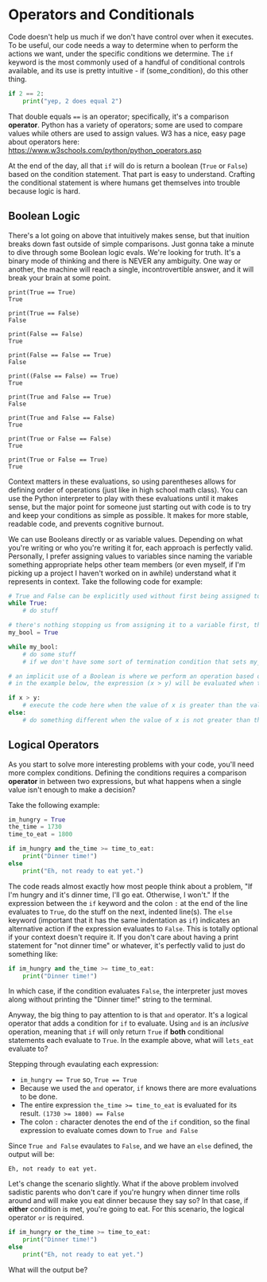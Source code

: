 # Operators and Conditionals

Code doesn't help us much if we don't have control over when it executes. To be useful, our code needs a way to determine when to perform the actions we want, under the specific conditions we determine. The `if` keyword is the most commonly used of a handful of conditional controls available, and its use is pretty intuitive - if (some_condition), do this other thing.

```python
if 2 == 2:
    print("yep, 2 does equal 2")
```

That double equals `==` is an operator; specifically, it's a comparison **operator**. Python has a variety of operators; some are used to compare values while others are used to assign values. W3 has a nice, easy page about operators here: https://www.w3schools.com/python/python_operators.asp

At the end of the day, all that `if` will do is return a boolean (`True` or `False`) based on the condition statement. That part is easy to understand. Crafting the conditional statement is where humans get themselves into trouble because logic is hard.

## Boolean Logic

There's a lot going on above that intuitively makes sense, but that inuition breaks down fast outside of simple comparisons. Just gonna take a minute to dive through some Boolean logic evals. We're looking for truth. It's a binary mode of thinking and there is NEVER any ambiguity. One way or another, the machine will reach a single, incontrovertible answer, and it will break your brain at some point.

```
print(True == True)
True

print(True == False)
False

print(False == False)
True

print(False == False == True)
False

print((False == False) == True)
True

print(True and False == True)
False

print(True and False == False)
True

print(True or False == False)
True

print(True or False == True)
True
```

Context matters in these evaluations, so using parentheses allows for defining order of operations (just like in high school math class). You can use the Python interpreter to play with these evaluations until it makes sense, but the major point for someone just starting out with code is to try and keep your conditions as simple as possible. It makes for more stable, readable code, and prevents cognitive burnout.

We can use Booleans directly or as variable values. Depending on what you're writing or who you're writing it for, each approach is perfectly valid. Personally, I prefer assigning values to variables since naming the variable something appropriate helps other team members (or even myself, if I'm picking up a project I haven't worked on in awhile) understand what it represents in context. Take the following code for example:

```python
# True and False can be explicitly used without first being assigned to a variable
while True:
    # do stuff

# there's nothing stopping us from assigning it to a variable first, though
my_bool = True

while my_bool:
    # do some stuff
    # if we don't have some sort of termination condition that sets my_bool = False , this while loop will go on forever

# an implicit use of a Boolean is where we perform an operation based on whether or not a condition evaluates to true or false.
# in the example below, the expression (x > y) will be evaluated when the code executes and result in either True or False.

if x > y:
    # execute the code here when the value of x is greater than the value of y
else:
    # do something different when the value of x is not greater than the value of y
```

## Logical Operators

As you start to solve more interesting problems with your code, you'll need more complex conditions. Defining the conditions requires a comparison **operator** in between two expressions, but what happens when a single value isn't enough to make a decision?

Take the following example:

```python
im_hungry = True
the_time = 1730
time_to_eat = 1800

if im_hungry and the_time >= time_to_eat:
    print("Dinner time!")
else
    print("Eh, not ready to eat yet.")
```

The code reads almost exactly how most people think about a problem, "If I'm hungry and it's dinner time, I'll go eat. Otherwise, I won't." If the expression between the `if` keyword and the colon `:` at the end of the line evaluates to `True`, do the stuff on the next, indented line(s). The `else` keyword (important that it has the same indentation as `if`) indicates an alternative action if the expression evaluates to `False`. This is totally optional if your context doesn't require it. If you don't care about having a print statement for "not dinner time" or whatever, it's perfectly valid to just do something like:

```python
if im_hungry and the_time >= time_to_eat:
    print("Dinner time!")
```

In which case, if the condition evaluates `False`, the interpreter just moves along without printing the "Dinner time!" string to the terminal.

Anyway, the big thing to pay attention to is that `and` operator. It's a logical operator that adds a condition for `if` to evaluate. Using `and` is an _inclusive_ operation, meaning that `if` will only return `True` if **both** conditional statements each evaluate to `True`. In the example above, what will `lets_eat` evaluate to?

Stepping through evaulating each expression:

- `im_hungry == True` so, `True == True`
- Because we used the `and` operator, `if` knows there are more evaluations to be done.
- The entire expression `the_time >= time_to_eat` is evaluated for its result. `(1730 >= 1800) == False`
- The colon `:` character denotes the end of the `if` condition, so the final expression to evaluate comes down to `True and False`

Since `True and False` evaulates to `False`, and we have an `else` defined, the output will be:

```
Eh, not ready to eat yet.
```

Let's change the scenario slightly. What if the above problem involved sadistic parents who don't care if you're hungry when dinner time rolls around and will make you eat dinner because they say so? In that case, if **either** condition is met, you're going to eat. For this scenario, the logical operator `or` is required.

```python
if im_hungry or the_time >= time_to_eat:
    print("Dinner time!")
else
    print("Eh, not ready to eat yet.")
```

What will the output be?
